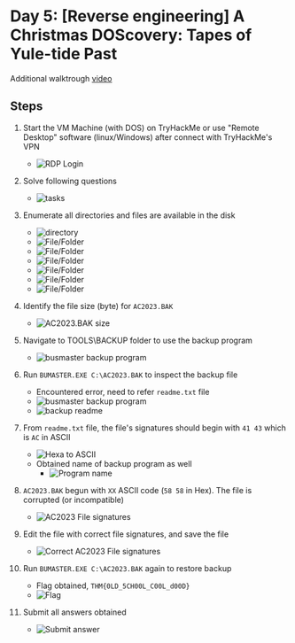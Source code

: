 # Day 5: [Reverse engineering] A Christmas DOScovery: Tapes of Yule-tide Past
Additional walktrough [video](https://www.youtube.com/watch?v=wpDvJm9lcO0)


## Steps
1. Start the VM Machine (with DOS) on TryHackMe or use "Remote Desktop" software (linux/Windows) after connect with TryHackMe's VPN
    * ![RDP Login](Pictures/1.png)

2. Solve following questions
    * ![tasks](Pictures/2.png)

3. Enumerate all directories and files are available in the disk
    * ![directory](Pictures/3.png)
    * ![File/Folder](Pictures/9.png)
    * ![File/Folder](Pictures/10.png)
    * ![File/Folder](Pictures/5.png)
    * ![File/Folder](Pictures/6.png)
    * ![File/Folder](Pictures/7.png)
    * ![File/Folder](Pictures/8.png)

4. Identify the file size (byte) for ```AC2023.BAK```
    * ![AC2023.BAK size](Pictures/4.png)

5. Navigate to TOOLS\BACKUP folder to use the backup program
    * ![busmaster backup program](Pictures/11.png)

6. Run ```BUMASTER.EXE C:\AC2023.BAK``` to inspect the backup file
    * Encountered error, need to refer ```readme.txt``` file
    * ![busmaster backup program](Pictures/12.png)
    * ![backup readme](Pictures/13.png)

7. From ```readme.txt``` file, the file's signatures  should begin with ```41 43``` which is ```AC``` in ASCII
    * ![Hexa to ASCII](Pictures/14.png)
    * Obtained name of backup program as well
        * ![Program name](Pictures/18.png)

8. ```AC2023.BAK``` begun with ```XX``` ASCII code (```58 58``` in Hex). The file is corrupted (or incompatible)
    * ![AC2023 File signatures](Pictures/15.png)

9. Edit the file with correct file signatures, and save the file 
    * ![Correct AC2023 File signatures](Pictures/16.png)

10. Run ```BUMASTER.EXE C:\AC2023.BAK``` again to restore backup
    * Flag obtained, ```THM{0LD_5CH00L_C00L_d00D}```
    * ![Flag](Pictures/17.png)

11. Submit all answers obtained 
    * ![Submit answer](Pictures/19.png)